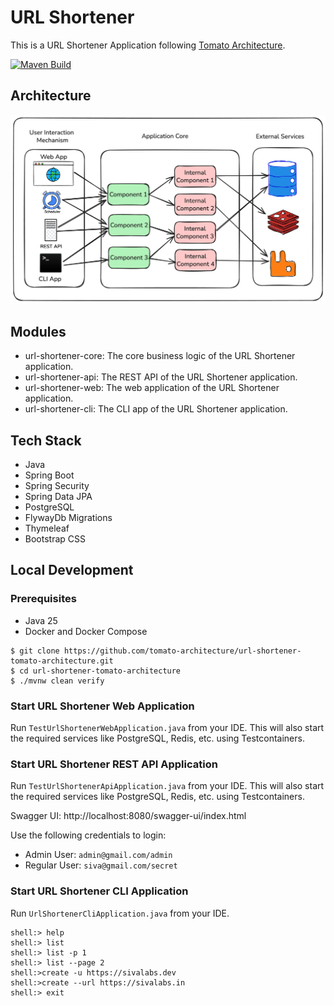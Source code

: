 # URL Shortener
This is a URL Shortener Application following [Tomato Architecture](https://tomato-architecture.github.io/).

[![Maven Build](https://github.com/tomato-architecture/url-shortener-tomato-architecture/actions/workflows/maven.yml/badge.svg)](https://github.com/tomato-architecture/url-shortener-tomato-architecture/actions/workflows/maven.yml)

## Architecture

![url-shortener-tomato-architecture.png](url-shortener-tomato-architecture.png)

## Modules
* url-shortener-core: The core business logic of the URL Shortener application.
* url-shortener-api: The REST API of the URL Shortener application.
* url-shortener-web: The web application of the URL Shortener application.
* url-shortener-cli: The CLI app of the URL Shortener application.

## Tech Stack
* Java
* Spring Boot
* Spring Security
* Spring Data JPA
* PostgreSQL
* FlywayDb Migrations
* Thymeleaf
* Bootstrap CSS

## Local Development

### Prerequisites
* Java 25
* Docker and Docker Compose

```shell
$ git clone https://github.com/tomato-architecture/url-shortener-tomato-architecture.git
$ cd url-shortener-tomato-architecture
$ ./mvnw clean verify
```

### Start URL Shortener Web Application
Run `TestUrlShortenerWebApplication.java` from your IDE. This will also start the required services like PostgreSQL, Redis, etc. using Testcontainers.

### Start URL Shortener REST API Application
Run `TestUrlShortenerApiApplication.java` from your IDE. This will also start the required services like PostgreSQL, Redis, etc. using Testcontainers.

Swagger UI: http://localhost:8080/swagger-ui/index.html

Use the following credentials to login:
* Admin User: `admin@gmail.com/admin`
* Regular User: `siva@gmail.com/secret`

### Start URL Shortener CLI Application
Run `UrlShortenerCliApplication.java` from your IDE.

```shell
shell:> help
shell:> list
shell:> list -p 1
shell:> list --page 2
shell:>create -u https://sivalabs.dev
shell:>create --url https://sivalabs.in
shell:> exit
```
